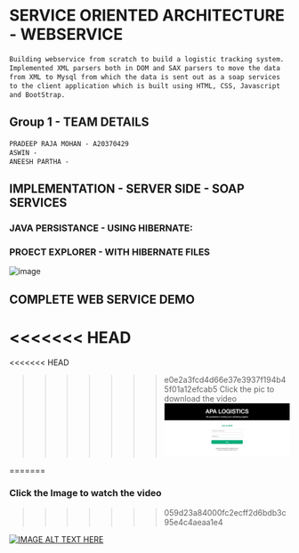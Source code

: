 # SERVICE ORIENTED ARCHITECTURE - WEBSERVICE

```
Building webservice from scratch to build a logistic tracking system. Implemented XML parsers both in DOM and SAX parsers to move the data from XML to Mysql from which the data is sent out as a soap services to the client application which is built using HTML, CSS, Javascript and BootStrap. 
```

## Group 1 - TEAM DETAILS
	PRADEEP RAJA MOHAN - A20370429 
	ASWIN -
	ANEESH PARTHA -  
	
## IMPLEMENTATION - SERVER SIDE - SOAP SERVICES

### JAVA PERSISTANCE - USING HIBERNATE:

### PROECT EXPLORER - WITH HIBERNATE FILES
![image](https://github.com/mpradeep1994/SOA_WEBSERVICE/images/1.png "") 
## COMPLETE WEB SERVICE DEMO

<<<<<<< HEAD
=======
<<<<<<< HEAD
>>>>>>> e0e2a3fcd4d66e37e3937f194b45f01a12efcab5
Click the pic to download the video
[![APA Logistics](https://github.com/mpradeep1994/SOA_WEBSERVICE/blob/master/Video/Demo.jpg "Optional title")](https://github.com/mpradeep1994/SOA_WEBSERVICE/blob/master/Video/soa_vid.mov)

=======
### Click the Image to watch the video
>>>>>>> 059d23a84000fc2ecff2d6bdb3c95e4c4aeaa1e4

[![IMAGE ALT TEXT HERE](https://i.ytimg.com/vi/gRU0Mn5_wwQ/hqdefault.jpg?sqp=-oaymwEXCNACELwBSFryq4qpAwkIARUAAIhCGAE=&rs=AOn4CLBQUFH76Nig-tbnc1M3QOfelEdWjw)](http://www.youtube.com/watch?v=gRU0Mn5_wwQ)
